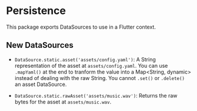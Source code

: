 # Persistence

This package exports DataSources to use in a Flutter context.

## New DataSources

- `DataSource.static.asset('assets/config.yaml')`: A String representation of the asset at `assets/config.yaml`. You can use `.mapYaml()` at the end to tranform the value into a Map<String, dynamic> instead of dealing with the raw String. You cannot `.set()` or `.delete()` an asset DataSource.

- `DataSource.static.rawAsset('assets/music.wav')`: Returns the raw bytes for the asset at `assets/music.wav`.
